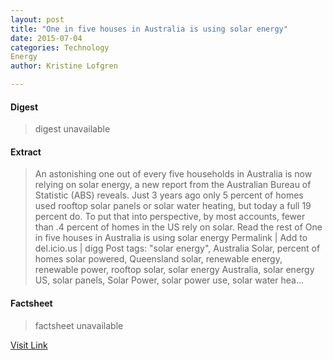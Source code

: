 ```yaml
---
layout: post
title: "One in five houses in Australia is using solar energy"
date: 2015-07-04
categories: Technology
Energy
author: Kristine Lofgren

---
```



#### Digest
>digest unavailable

#### Extract
>An astonishing one out of every five households in Australia is now relying on solar energy, a new report from the Australian Bureau of Statistic (ABS) reveals. Just 3 years ago only 5 percent of homes used rooftop solar panels or solar water heating, but today a full 19 percent do. To put that into perspective, by most accounts, fewer than .4 percent of homes in the US rely on solar. Read the rest of One in five houses in Australia is using solar energy Permalink | Add to del.icio.us | digg Post tags: "solar energy", Australia Solar, percent of homes solar powered, Queensland solar, renewable energy, renewable power, rooftop solar, solar energy Australia, solar energy US, solar panels, Solar Power, solar power use, solar water hea...

#### Factsheet
>factsheet unavailable

[Visit Link](http://inhabitat.com/one-in-five-houses-in-australia-is-using-solar-energy/)


